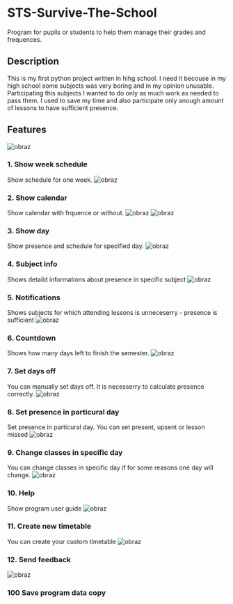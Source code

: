 # STS-Survive-The-School
Program for pupils or students to help them manage their grades and frequences.
## Description
This is my first python project written in hihg school.
I need it becouse in my high school some subjects was very boring and in my opinion unusable. Participating this subjects I wanted to do only as much work as needed to pass them. I used to save my time and also participate only anough amount of lessons to have sufficient presence.
## Features
![obraz](https://user-images.githubusercontent.com/62255841/212272410-c7b00f16-95e8-49a2-a2f4-11306cf4a02e.png)
### 1. Show week schedule
Show schedule for one week.
![obraz](https://user-images.githubusercontent.com/62255841/212271385-b67a497e-2c67-4ec5-a753-1936b590d4c7.png)
### 2. Show calendar
Show calendar with frquence or without.
![obraz](https://user-images.githubusercontent.com/62255841/212271693-06bbee48-f06e-4732-8f64-acd73e63c9f8.png)
![obraz](https://user-images.githubusercontent.com/62255841/212271875-1d1c5071-d6f7-44b7-b80f-2e55479b857f.png)
### 3. Show day
Show presence and schedule for specified day.
![obraz](https://user-images.githubusercontent.com/62255841/212272293-6274da97-e0d9-4c5a-afce-5a76abf9bbf6.png)
### 4. Subject info
Shows detaild informations about presence in specific subject
![obraz](https://user-images.githubusercontent.com/62255841/212272819-66cf23e7-b8a9-4f65-a10d-c9383c69e7ad.png)
### 5. Notifications
Shows subjects for which attending lessons is unneceserry - presence is sufficient
![obraz](https://user-images.githubusercontent.com/62255841/212273210-80507983-1767-4f1c-8063-ee4643a9cac3.png)
### 6. Countdown
Shows how many days left to finish the semester.
![obraz](https://user-images.githubusercontent.com/62255841/212273545-b9000aad-a183-4c64-9e88-32e38275d183.png)
### 7. Set  days off
You can manually set days off. It is necesserry to calculate presence correctly.
![obraz](https://user-images.githubusercontent.com/62255841/212274378-16e2ff35-b38b-4f7e-9367-f426cbb9b8ad.png)
### 8. Set presence in particural day
Set presence in particural day. You can set present, upsent or lesson missed
![obraz](https://user-images.githubusercontent.com/62255841/212274925-3325cf96-655f-47c6-8683-538b85e1a6a6.png)
### 9. Change classes in specific day
You can change classes in specific day if for some reasons one day will change.
![obraz](https://user-images.githubusercontent.com/62255841/212276633-9121c90f-3874-4fa8-b100-7bce97d427cf.png)
### 10. Help
Show program user guide
![obraz](https://user-images.githubusercontent.com/62255841/212275197-bd875aeb-71f9-4e8d-8cb8-b62a64fe2ff7.png)
### 11. Create new timetable
You can create your custom timetable
![obraz](https://user-images.githubusercontent.com/62255841/212275378-d8d1db6a-24cd-488c-8f1e-52ae909a16e6.png)
### 12. Send feedback
![obraz](https://user-images.githubusercontent.com/62255841/212275930-5620584d-4366-4c1b-abfd-1905efcb08d3.png)
### 100 Save program data copy
